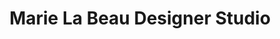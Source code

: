 ---
title: "Marie La Beau Designer Studio"
url: /gilroy/marie-la-beau-designer-studio/
shop: Schneiderei
---